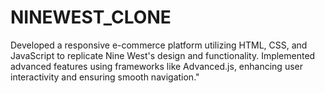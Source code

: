 # NINEWEST_CLONE
Developed a responsive e-commerce platform utilizing HTML, CSS, and JavaScript to replicate Nine West's design and functionality. Implemented advanced features using frameworks like Advanced.js, enhancing user interactivity and ensuring smooth navigation."
